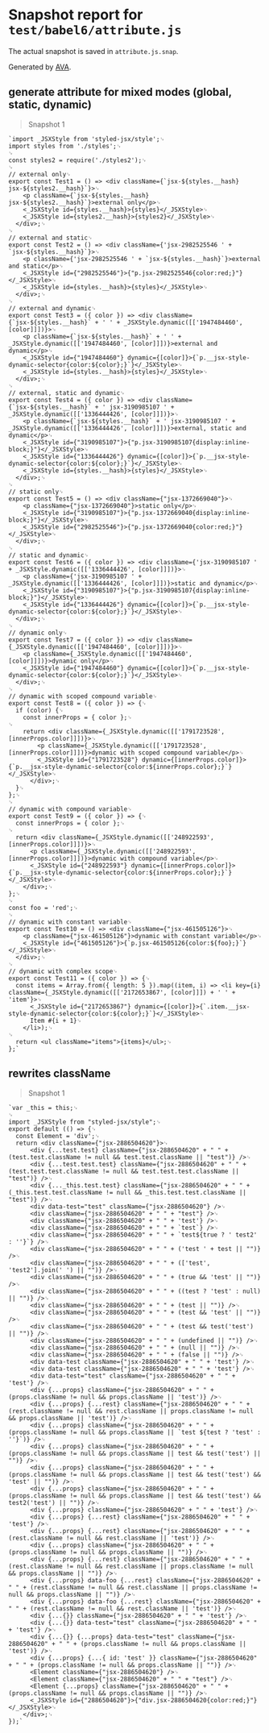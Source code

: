 # Snapshot report for `test/babel6/attribute.js`

The actual snapshot is saved in `attribute.js.snap`.

Generated by [AVA](https://ava.li).

## generate attribute for mixed modes (global, static, dynamic)

> Snapshot 1

    `import _JSXStyle from 'styled-jsx/style';␊
    import styles from './styles';␊
    ␊
    const styles2 = require('./styles2');␊
    ␊
    // external only␊
    export const Test1 = () => <div className={`jsx-${styles.__hash} jsx-${styles2.__hash}`}>␊
        <p className={`jsx-${styles.__hash} jsx-${styles2.__hash}`}>external only</p>␊
        <_JSXStyle id={styles.__hash}>{styles}</_JSXStyle>␊
        <_JSXStyle id={styles2.__hash}>{styles2}</_JSXStyle>␊
      </div>;␊
    ␊
    // external and static␊
    export const Test2 = () => <div className={'jsx-2982525546 ' + `jsx-${styles.__hash}`}>␊
        <p className={'jsx-2982525546 ' + `jsx-${styles.__hash}`}>external and static</p>␊
        <_JSXStyle id={"2982525546"}>{"p.jsx-2982525546{color:red;}"}</_JSXStyle>␊
        <_JSXStyle id={styles.__hash}>{styles}</_JSXStyle>␊
      </div>;␊
    ␊
    // external and dynamic␊
    export const Test3 = ({ color }) => <div className={`jsx-${styles.__hash}` + ' ' + _JSXStyle.dynamic([['1947484460', [color]]])}>␊
        <p className={`jsx-${styles.__hash}` + ' ' + _JSXStyle.dynamic([['1947484460', [color]]])}>external and dynamic</p>␊
        <_JSXStyle id={"1947484460"} dynamic={[color]}>{`p.__jsx-style-dynamic-selector{color:${color};}`}</_JSXStyle>␊
        <_JSXStyle id={styles.__hash}>{styles}</_JSXStyle>␊
      </div>;␊
    ␊
    // external, static and dynamic␊
    export const Test4 = ({ color }) => <div className={`jsx-${styles.__hash}` + ' jsx-3190985107 ' + _JSXStyle.dynamic([['1336444426', [color]]])}>␊
        <p className={`jsx-${styles.__hash}` + ' jsx-3190985107 ' + _JSXStyle.dynamic([['1336444426', [color]]])}>external, static and dynamic</p>␊
        <_JSXStyle id={"3190985107"}>{"p.jsx-3190985107{display:inline-block;}"}</_JSXStyle>␊
        <_JSXStyle id={"1336444426"} dynamic={[color]}>{`p.__jsx-style-dynamic-selector{color:${color};}`}</_JSXStyle>␊
        <_JSXStyle id={styles.__hash}>{styles}</_JSXStyle>␊
      </div>;␊
    ␊
    // static only␊
    export const Test5 = () => <div className={"jsx-1372669040"}>␊
        <p className={"jsx-1372669040"}>static only</p>␊
        <_JSXStyle id={"3190985107"}>{"p.jsx-1372669040{display:inline-block;}"}</_JSXStyle>␊
        <_JSXStyle id={"2982525546"}>{"p.jsx-1372669040{color:red;}"}</_JSXStyle>␊
      </div>;␊
    ␊
    // static and dynamic␊
    export const Test6 = ({ color }) => <div className={'jsx-3190985107 ' + _JSXStyle.dynamic([['1336444426', [color]]])}>␊
        <p className={'jsx-3190985107 ' + _JSXStyle.dynamic([['1336444426', [color]]])}>static and dynamic</p>␊
        <_JSXStyle id={"3190985107"}>{"p.jsx-3190985107{display:inline-block;}"}</_JSXStyle>␊
        <_JSXStyle id={"1336444426"} dynamic={[color]}>{`p.__jsx-style-dynamic-selector{color:${color};}`}</_JSXStyle>␊
      </div>;␊
    ␊
    // dynamic only␊
    export const Test7 = ({ color }) => <div className={_JSXStyle.dynamic([['1947484460', [color]]])}>␊
        <p className={_JSXStyle.dynamic([['1947484460', [color]]])}>dynamic only</p>␊
        <_JSXStyle id={"1947484460"} dynamic={[color]}>{`p.__jsx-style-dynamic-selector{color:${color};}`}</_JSXStyle>␊
      </div>;␊
    ␊
    // dynamic with scoped compound variable␊
    export const Test8 = ({ color }) => {␊
      if (color) {␊
        const innerProps = { color };␊
    ␊
        return <div className={_JSXStyle.dynamic([['1791723528', [innerProps.color]]])}>␊
            <p className={_JSXStyle.dynamic([['1791723528', [innerProps.color]]])}>dynamic with scoped compound variable</p>␊
            <_JSXStyle id={"1791723528"} dynamic={[innerProps.color]}>{`p.__jsx-style-dynamic-selector{color:${innerProps.color};}`}</_JSXStyle>␊
          </div>;␊
      }␊
    };␊
    ␊
    // dynamic with compound variable␊
    export const Test9 = ({ color }) => {␊
      const innerProps = { color };␊
    ␊
      return <div className={_JSXStyle.dynamic([['248922593', [innerProps.color]]])}>␊
          <p className={_JSXStyle.dynamic([['248922593', [innerProps.color]]])}>dynamic with compound variable</p>␊
          <_JSXStyle id={"248922593"} dynamic={[innerProps.color]}>{`p.__jsx-style-dynamic-selector{color:${innerProps.color};}`}</_JSXStyle>␊
        </div>;␊
    };␊
    ␊
    const foo = 'red';␊
    ␊
    // dynamic with constant variable␊
    export const Test10 = () => <div className={"jsx-461505126"}>␊
        <p className={"jsx-461505126"}>dynamic with constant variable</p>␊
        <_JSXStyle id={"461505126"}>{`p.jsx-461505126{color:${foo};}`}</_JSXStyle>␊
      </div>;␊
    ␊
    // dynamic with complex scope␊
    export const Test11 = ({ color }) => {␊
      const items = Array.from({ length: 5 }).map((item, i) => <li key={i} className={_JSXStyle.dynamic([['2172653867', [color]]]) + ' ' + 'item'}>␊
          <_JSXStyle id={"2172653867"} dynamic={[color]}>{`.item.__jsx-style-dynamic-selector{color:${color};}`}</_JSXStyle>␊
          Item #{i + 1}␊
        </li>);␊
    ␊
      return <ul className="items">{items}</ul>;␊
    };`

## rewrites className

> Snapshot 1

    `var _this = this;␊
    ␊
    import _JSXStyle from "styled-jsx/style";␊
    export default (() => {␊
      const Element = 'div';␊
      return <div className={"jsx-2886504620"}>␊
          <div {...test.test} className={"jsx-2886504620" + " " + (test.test.className != null && test.test.className || "test")} />␊
          <div {...test.test.test} className={"jsx-2886504620" + " " + (test.test.test.className != null && test.test.test.className || "test")} />␊
          <div {..._this.test.test} className={"jsx-2886504620" + " " + (_this.test.test.className != null && _this.test.test.className || "test")} />␊
          <div data-test="test" className={"jsx-2886504620"} />␊
          <div className={"jsx-2886504620" + " " + "test"} />␊
          <div className={"jsx-2886504620" + " " + 'test'} />␊
          <div className={"jsx-2886504620" + " " + `test`} />␊
          <div className={"jsx-2886504620" + " " + `test${true ? ' test2' : ''}`} />␊
          <div className={"jsx-2886504620" + " " + ('test ' + test || "")} />␊
          <div className={"jsx-2886504620" + " " + (['test', 'test2'].join(' ') || "")} />␊
          <div className={"jsx-2886504620" + " " + (true && 'test' || "")} />␊
          <div className={"jsx-2886504620" + " " + ((test ? 'test' : null) || "")} />␊
          <div className={"jsx-2886504620" + " " + (test || "")} />␊
          <div className={"jsx-2886504620" + " " + (test && 'test' || "")} />␊
          <div className={"jsx-2886504620" + " " + (test && test('test') || "")} />␊
          <div className={"jsx-2886504620" + " " + (undefined || "")} />␊
          <div className={"jsx-2886504620" + " " + (null || "")} />␊
          <div className={"jsx-2886504620" + " " + (false || "")} />␊
          <div data-test className={"jsx-2886504620" + " " + 'test'} />␊
          <div data-test className={"jsx-2886504620" + " " + 'test'} />␊
          <div data-test="test" className={"jsx-2886504620" + " " + 'test'} />␊
          <div {...props} className={"jsx-2886504620" + " " + (props.className != null && props.className || 'test')} />␊
          <div {...props} {...rest} className={"jsx-2886504620" + " " + (rest.className != null && rest.className || props.className != null && props.className || 'test')} />␊
          <div {...props} className={"jsx-2886504620" + " " + (props.className != null && props.className || `test ${test ? 'test' : ''}`)} />␊
          <div {...props} className={"jsx-2886504620" + " " + (props.className != null && props.className || test && test('test') || "")} />␊
          <div {...props} className={"jsx-2886504620" + " " + (props.className != null && props.className || test && test('test') && 'test' || "")} />␊
          <div {...props} className={"jsx-2886504620" + " " + (props.className != null && props.className || test && test('test') && test2('test') || "")} />␊
          <div {...props} className={"jsx-2886504620" + " " + 'test'} />␊
          <div {...props} {...rest} className={"jsx-2886504620" + " " + 'test'} />␊
          <div {...props} {...rest} className={"jsx-2886504620" + " " + (rest.className != null && rest.className || 'test')} />␊
          <div {...props} className={"jsx-2886504620" + " " + (props.className != null && props.className || "")} />␊
          <div {...props} {...rest} className={"jsx-2886504620" + " " + (rest.className != null && rest.className || props.className != null && props.className || "")} />␊
          <div {...props} data-foo {...rest} className={"jsx-2886504620" + " " + (rest.className != null && rest.className || props.className != null && props.className || "")} />␊
          <div {...props} data-foo {...rest} className={"jsx-2886504620" + " " + (rest.className != null && rest.className || 'test')} />␊
          <div {...{}} className={"jsx-2886504620" + " " + 'test'} />␊
          <div {...{}} data-test="test" className={"jsx-2886504620" + " " + 'test'} />␊
          <div {...{}} {...props} data-test="test" className={"jsx-2886504620" + " " + (props.className != null && props.className || 'test')} />␊
          <div {...props} {...{ id: 'test' }} className={"jsx-2886504620" + " " + (props.className != null && props.className || "")} />␊
          <Element className={"jsx-2886504620"} />␊
          <Element className={"jsx-2886504620" + " " + "test"} />␊
          <Element {...props} className={"jsx-2886504620" + " " + (props.className != null && props.className || "")} />␊
          <_JSXStyle id={"2886504620"}>{"div.jsx-2886504620{color:red;}"}</_JSXStyle>␊
        </div>;␊
    });`
